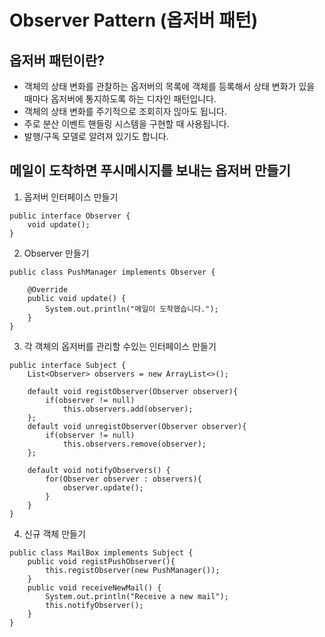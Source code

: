 # Observer Pattern (옵저버 패턴)

## 옵저버 패턴이란?

* 객체의 상태 변화를 관찰하는 옵저버의 목록에 객체를 등록해서 상태 변화가 있을 때마다 옵저버에 통지하도록 하는 디자인 패턴입니다.
* 객체의 상태 변화를 주기적으로 조회히자 읺아도 됩니다.
* 주로 분산 이벤트 핸들링 시스템을 구현할 때 사용됩니다.
* 발행/구독 모델로 알려져 있기도 합니다.

## 메일이 도착하면 푸시메시지를 보내는 옵저버 만들기

1. 옵저버 인터페이스 만들기

```
public interface Observer {
    void update();
}
```

2. Observer 만들기

```
public class PushManager implements Observer {

    @Override
    public void update() {
        System.out.println("메일이 도착했습니다.");
    }
}
```

3. 각 객체의 옵저버를 관리할 수있는 인터페이스 만들기

```
public interface Subject {
    List<Observer> observers = new ArrayList<>();

    default void registObserver(Observer observer){
        if(observer != null)
            this.observers.add(observer);
    };
    default void unregistObserver(Observer observer){
        if(observer != null)
            this.observers.remove(observer);
    };

    default void notifyObservers() {
        for(Observer observer : observers){
            observer.update();
        }
    }
}
```

4. 신규 객체 만들기

```
public class MailBox implements Subject {
    public void registPushObserver(){
        this.registObserver(new PushManager());
    }
    public void receiveNewMail() {
        System.out.println("Receive a new mail");
        this.notifyObserver();
    }
}
```
